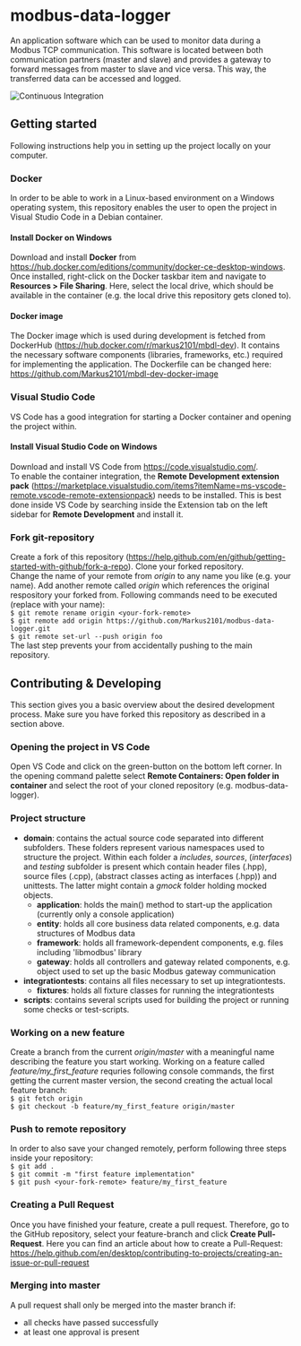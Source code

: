 # modbus-data-logger
An application software which can be used to monitor data during a Modbus TCP communication. This software is located between both communication partners (master and slave) and provides a gateway to forward messages from master to slave and vice versa. This way, the transferred data can be accessed and logged.

![Continuous Integration](https://github.com/Markus2101/modbus-data-logger/workflows/Continuous%20Integration/badge.svg?branch=master)

## Getting started
Following instructions help you in setting up the project locally on your computer.

### Docker
In order to be able to work in a Linux-based environment on a Windows operating system, this repository enables the user to open the project in Visual Studio Code in a Debian container.  

#### Install Docker on Windows
Download and install __Docker__ from https://hub.docker.com/editions/community/docker-ce-desktop-windows.  
Once installed, right-click on the Docker taskbar item and navigate to __Resources > File Sharing__. Here, select the local drive, which should be available in the container (e.g. the local drive this repository gets cloned to).

#### Docker image
The Docker image which is used during development is fetched from DockerHub (https://hub.docker.com/r/markus2101/mbdl-dev). It contains the necessary software components (libraries, frameworks, etc.) required for implementing the application. The Dockerfile can be changed here: https://github.com/Markus2101/mbdl-dev-docker-image

### Visual Studio Code
VS Code has a good integration for starting a Docker container and opening the project within.

#### Install Visual Studio Code on Windows
Download and install VS Code from https://code.visualstudio.com/.  
To enable the container integration, the __Remote Development extension pack__ (https://marketplace.visualstudio.com/items?itemName=ms-vscode-remote.vscode-remote-extensionpack) needs to be installed. This is best done inside VS Code by searching inside the Extension tab on the left sidebar for __Remote Development__ and install it.

### Fork git-repository
Create a fork of this repository (https://help.github.com/en/github/getting-started-with-github/fork-a-repo). Clone your forked repository.  
Change the name of your remote from _origin_ to any name you like (e.g. your name). Add another remote called _origin_ which references the original respository your forked from. Following commands need to be executed (replace <your-fork-remote> with your name):  
`$ git remote rename origin <your-fork-remote>`  
`$ git remote add origin https://github.com/Markus2101/modbus-data-logger.git`  
`$ git remote set-url --push origin foo`  
The last step prevents your from accidentally pushing to the main repository.

## Contributing & Developing
This section gives you a basic overview about the desired development process. Make sure you have forked this repository as described in a section above.

### Opening the project in VS Code
Open VS Code and click on the green-button on the bottom left corner. In the opening command palette select __Remote Containers: Open folder in container__ and select the root of your cloned repository (e.g. modbus-data-logger).

### Project structure
- __domain__: contains the actual source code separated into different subfolders. These folders represent various namespaces used to structure the project. Within each folder a _includes_, _sources_, (_interfaces_) and _testing_ subfolder is present which contain header files (.hpp), source files (.cpp), (abstract classes acting as interfaces (.hpp)) and unittests. The latter might contain a _gmock_ folder holding mocked objects.  
    - __application__: holds the main() method to start-up the application (currently only a console application)  
    - __entity__: holds all core business data related components, e.g. data structures of Modbus data  
    - __framework__: holds all framework-dependent components, e.g. files including 'libmodbus' library  
    - __gateway__: holds all controllers and gateway related components, e.g. object used to set up the basic Modbus gateway communication  
- __integrationtests__: contains all files necessary to set up integrationtests.  
    - __fixtures__: holds all fixture classes for running the integrationtests
- __scripts__: contains several scripts used for building the project or running some checks or test-scripts.  

### Working on a new feature
Create a branch from the current _origin/master_ with a meaningful name describing the feature you start working. Working on a feature called _feature/my_first_feature_ requries following console commands, the first getting the current master version, the second creating the actual local feature branch:  
`$ git fetch origin`  
`$ git checkout -b feature/my_first_feature origin/master`  

### Push to remote repository
In order to also save your changed remotely, perform following three steps inside your repository:  
`$ git add .`  
`$ git commit -m "first feature implementation"`  
`$ git push <your-fork-remote> feature/my_first_feature`  

### Creating a Pull Request
Once you have finished your feature, create a pull request. Therefore, go to the GitHub repository, select your feature-branch and click __Create Pull-Request__. Here you can find an article about how to create a Pull-Request: https://help.github.com/en/desktop/contributing-to-projects/creating-an-issue-or-pull-request

### Merging into master
A pull request shall only be merged into the master branch if:  
- all checks have passed successfully
- at least one approval is present
